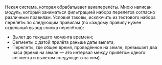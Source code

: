 Некая система, которая обрабатывает авиаперелёты.
Мною написан модуль, который заниматься фильтрацией набора перелётов согласно различным правилам.
Условия таковы, исключить из тестового набора перелёты по следующим правилам (по каждому правилу нужен отдельный вывод списка перелётов):
- Вылет до текущего момента времени;
- Сегменты с датой прилёта раньше даты вылета;
- Перелеты, где общее время, проведённое на земле, превышает два часа (время на земле — это интервал между прилётом одного сегмента и вылетом следующего за ним).
